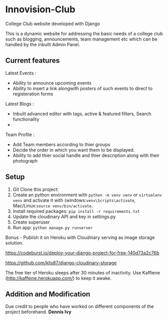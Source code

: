 Innovision-Club
===============
College Club website developed with Django

This is a dynamic website for addressing the basic needs of a college club such as blogging, announcements, team management etc which can be handled by the inbuilt Admin Panel.

Current features
----------------
Latest Events :
* Ability to announce upcoming events
* Ability to insert a link alongwith posters of such events to direct to registeration forms

Latest Blogs :
* Inbuilt advanced editor with tags, active & featured filters, Search functionality
* 

Team Profile : 
* Add Team members according to thier groups
* Decide the order in which you want them to be displayed. 
* Ability to add thier social handle and thier description along with their photograph



## Setup
1. Git Clone this project:
2. Create an python environment with ```python -m venv venv``` or ```virtualenv venv``` and activate it with (windows:```venv\Scripts\activate```, Mac/Linux:```source venv/bin/activate```.
3. Install required packages: ``` pip install -r requirements.txt ```
4. Update the cloudinary API and key in settings.py
5. Create superuser
6. Run app: ``` python manage.py runserver ```

Bonus - Publish it on Heroku with Cloudinary serving as image storage solution. 

https://codeburst.io/deploy-your-django-project-for-free-140d73a2c76b

https://github.com/klis87/django-cloudinary-storage

The free tier of Heroku sleeps after 30 minutes of inactivity. Use Kaffiene (http://kaffeine.herokuapp.com/) to keep it awake. 


## Addition and Modification
Due credit to people who have worked on different components of the project beforehand. **Dennis Ivy**
